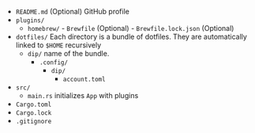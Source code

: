 - `README.md` (Optional) GitHub profile
- `plugins/`
	- `homebrew/`
				- `Brewfile` (Optional)
				- `Brewfile.lock.json` (Optional)
- `dotfiles/` Each directory is a bundle of dotfiles. They are automatically linked to `$HOME` recursively
	- `dip/` name of the bundle.
		- `.config/`
			- `dip/`
				- `account.toml`
- `src/`
	- `main.rs` initializes `App` with plugins
- `Cargo.toml`
- `Cargo.lock`
- `.gitignore`
